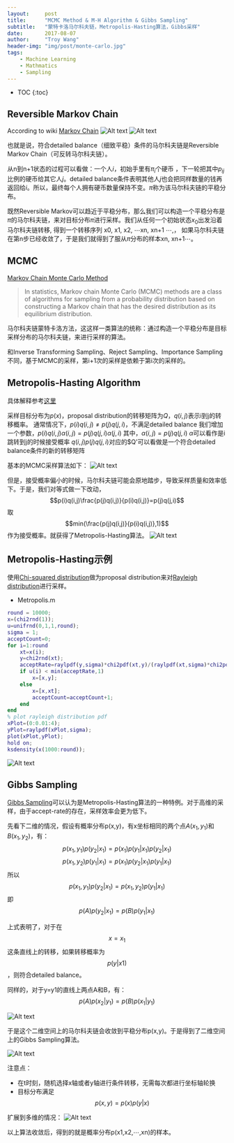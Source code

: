 ```yaml
---
layout:     post
title:      "MCMC Method & M-H Algorithm & Gibbs Sampling"
subtitle:   "蒙特卡洛马尔科夫链，Metropolis-Hasting算法，Gibbs采样"
date:       2017-08-07
author:     "Troy Wang"
header-img: "img/post/monte-carlo.jpg"
tags:
    - Machine Learning
    - Mathmatics
    - Sampling
---
```


* TOC
{:toc}

## Reversible Markov Chain

According to wiki [Markov Chain](https://en.wikipedia.org/wiki/Markov_chain#Reversible_Markov_chain)
![Alt text](/img/post/1502439858618.png)
![Alt text](/img/post/1502439874796.png)

也就是说，符合detailed balance（细致平稳）条件的马尔科夫链是Reversible Markov Chain（可反转马尔科夫链）。

从n到n+1状态的过程可以看做：一个人$i$，初始手里有$π_i$个硬币
，下一轮把其中$p_{ij}$比例的硬币给其它人$j$。detailed balance条件表明其他人$j$也会把同样数量的钱再返回给$i$。所以，最终每个人拥有硬币数量保持不变。$\pi$称为该马尔科夫链的平稳分布。

既然Reversible Markov可以趋近于平稳分布，那么我们可以构造一个平稳分布是$\pi$的马尔科夫链，来对目标分布$\pi$进行采样。我们从任何一个初始状态$x_0$出发沿着马尔科夫链转移, 得到一个转移序列 x0, x1, x2, ⋯xn, xn+1 ⋯,， 如果马尔科夫链在第n步已经收敛了，于是我们就得到了服从$\pi$分布的样本xn, xn+1⋯。


## MCMC

[Markov Chain Monte Carlo Method](https://en.wikipedia.org/wiki/Markov_chain_Monte_Carlo)
> In statistics, Markov chain Monte Carlo (MCMC) methods are a class of algorithms for sampling from a probability distribution based on constructing a Markov chain that has the desired distribution as its equilibrium distribution.

马尔科夫链蒙特卡洛方法，这这样一类算法的统称：通过构造一个平稳分布是目标采样分布的马尔科夫链，来进行采样的算法。

和Inverse Transforming Sampling、Reject Sampling、Importance Sampling不同，基于MCMC的采样，第i+1次的采样是依赖于第i次的采样的。

## Metropolis-Hasting Algorithm

具体解释参考[这里](http://blog.csdn.net/SA14023053/article/details/52304497)

采样目标分布为$p(x)$，proposal distribution的转移矩阵为$Q$，$q(i,j)$表示i到j的转移概率。
通常情况下，$p(i)q(i,j)\not=p(j)q(j,i)$，不满足detailed balance
我们增加一个参数，$p(i)q(i,j)\alpha(i,j)=p(j)q(j,i)\alpha(j,i)$
其中，$\alpha(i,j)=p(j)q(j,i)$
$\alpha$可以看作是i跳转到j的时候接受概率
$q(i,j)p(j)q(j,i)$对应的$Q'可以看做是一个符合detailed balance条件的新的转移矩阵

基本的MCMC采样算法如下：
![Alt text](/img/post/1502471845939.png)

但是，接受概率偏小的时候，马尔科夫链可能会原地踏步，导致采样质量和效率低下。于是，我们对等式做一下改动，$$p(i)q(i,j)\frac{p(j)q(i,j)}{p(i)q(i,j)}=p(j)q(j,i)$$
取$$min(\frac{p(j)q(i,j)}{p(i)q(i,j)},1)$$作为接受概率。就获得了Metropolis-Hasting算法。
![Alt text](/img/post/1502472200382.png)



## Metropolis-Hasting示例

使用[Chi-squared distribution](https://en.wikipedia.org/wiki/Chi-squared_distribution)做为proposal distribution来对[Rayleigh distribution](https://en.wikipedia.org/wiki/Rayleigh_distribution)进行采样。

- Metropolis.m
```matlab
round = 10000;
x=(chi2rnd(1));
u=unifrnd(0,1,1,round);
sigma = 1;
acceptCount=0;
for i=1:round
    xt=x(i);
    y=chi2rnd(xt);
    acceptRate=raylpdf(y,sigma)*chi2pdf(xt,y)/(raylpdf(xt,sigma)*chi2pdf(y,xt));
    if u(i) < min(acceptRate,1)
        x=[x,y];
    else
        x=[x,xt];
        acceptCount=acceptCount+1;
    end
end
% plot rayleigh distribution pdf
xPlot=(0:0.01:4);
yPlot=raylpdf(xPlot,sigma);
plot(xPlot,yPlot);
hold on;
ksdensity(x(1000:round));
```

![Alt text](/img/post/1502470656593.png)

## Gibbs Sampling

[Gibbs Sampling](https://en.wikipedia.org/wiki/Gibbs_sampling)可以认为是Metropolis-Hasting算法的一种特例。对于高维的采样，由于accept-rate的存在，采样效率会更为低下。

先看下二维的情况，假设有概率分布p(x,y)，有x坐标相同的两个点$A(x_1,y_1)$和$B(x_1,y_2)$，有：
$$p(x_1,y_1)p(y_2|x_1)=p(x_1)p(y_1|x_1)p(y_2|x_1)$$
$$p(x_1,y_2)p(y_1|x_1)=p(x_1)p(y_2|x_1)p(y_1|x_1)$$
所以$$p(x_1,y_1)p(y_2|x_1)=p(x_1,y_2)p(y_1|x_1)$$
即$$p(A)p(y_2|x_1)=p(B)p(y_1|x_1)$$

上式表明了，对于在$$x=x_1$$这条直线上的转移，如果转移概率为
$$p(y|x1)$$，则符合detailed balance。

同样的，对于y=y1的直线上两点A和B，有：
$$p(A)p(x_2|y_1)=p(B)p(x_1|y_1)$$

![Alt text](/img/post/1502544356481.png)

于是这个二维空间上的马尔科夫链会收敛到平稳分布p(x,y)。于是得到了二维空间上的Gibbs Sampling算法。

![Alt text](/img/post/1502590236863.png)

注意点：
- 在t时刻，随机选择x轴或者y轴进行条件转移，无需每次都进行坐标轴轮换
- 目标分布满足
$$p(x,y)=p(x)p(y|x)$$

扩展到多维的情况：
![Alt text](/img/post/1502590264493.png)

以上算法收敛后，得到的就是概率分布p(x1,x2,⋯,xn)的样本。
